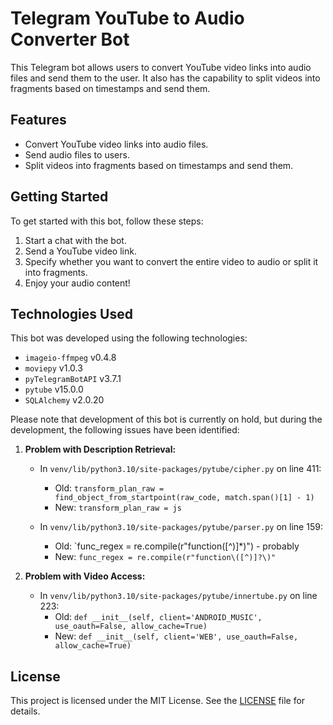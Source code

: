 # Telegram YouTube to Audio Converter Bot

This Telegram bot allows users to convert YouTube video links into audio files and send them to the user. It also has the capability to split videos into fragments based on timestamps and send them.

## Features

- Convert YouTube video links into audio files.
- Send audio files to users.
- Split videos into fragments based on timestamps and send them.

## Getting Started

To get started with this bot, follow these steps:

1. Start a chat with the bot.
2. Send a YouTube video link.
3. Specify whether you want to convert the entire video to audio or split it into fragments.
4. Enjoy your audio content!

## Technologies Used

This bot was developed using the following technologies:

- `imageio-ffmpeg` v0.4.8
- `moviepy` v1.0.3
- `pyTelegramBotAPI` v3.7.1
- `pytube` v15.0.0
- `SQLAlchemy` v2.0.20

Please note that development of this bot is currently on hold, but during the development, the following issues have been identified:

1. **Problem with Description Retrieval:**
   - In `venv/lib/python3.10/site-packages/pytube/cipher.py` on line 411:
     - Old: `transform_plan_raw = find_object_from_startpoint(raw_code, match.span()[1] - 1)`
     - New: `transform_plan_raw = js`

   - In `venv/lib/python3.10/site-packages/pytube/parser.py` on line 159:
     - Old: `func_regex = re.compile(r"function\([^)]*\)") - probably
     - New: `func_regex = re.compile(r"function\([^)]?\)"`

2. **Problem with Video Access:**
   - In `venv/lib/python3.10/site-packages/pytube/innertube.py` on line 223:
     - Old: `def __init__(self, client='ANDROID_MUSIC', use_oauth=False, allow_cache=True)`
     - New: `def __init__(self, client='WEB', use_oauth=False, allow_cache=True)`

## License

This project is licensed under the MIT License. See the [LICENSE](LICENSE) file for details.

